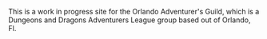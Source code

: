 This is a work in progress site for the Orlando Adventurer's Guild, which is a Dungeons and Dragons Adventurers League group based out of Orlando, Fl.

